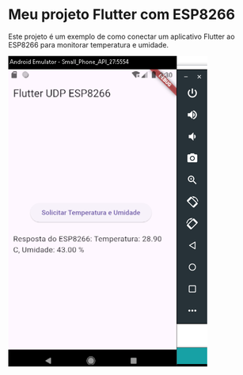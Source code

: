 # Meu projeto Flutter com ESP8266

Este projeto é um exemplo de como conectar um aplicativo Flutter ao ESP8266 para monitorar temperatura e umidade.

![Imagem do aplicativo Flutter](images/app.PNG)


